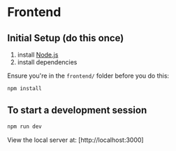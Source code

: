 # Frontend

## Initial Setup (do this once)

1. install [Node.js](https://nodejs.org/en)
2. install dependencies

Ensure you're in the `frontend/` folder before you do this:

```bash
npm install
```

## To start a development session

```bash
npm run dev
```

View the local server at: [http://localhost:3000]
